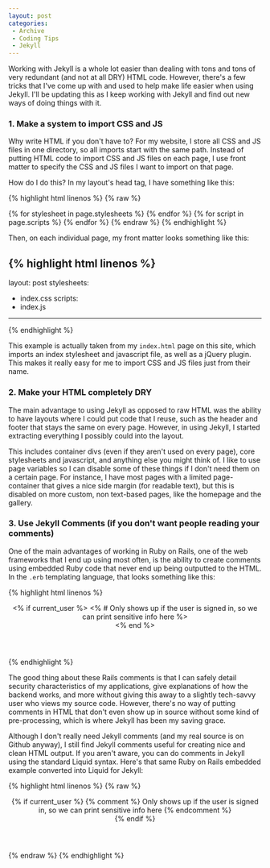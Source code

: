 ```yaml
---
layout: post
categories:
 - Archive
 - Coding Tips
 - Jekyll
---
```


Working with Jekyll is a whole lot easier than dealing with tons and tons
of very redundant (and not at all DRY) HTML code. However, there's a few
tricks that I've come up with and used to help make life easier when using
Jekyll. I'll be updating this as I keep working with Jekyll and find out
new ways of doing things with it.

<h3 class="left-align">
	1. Make a system to import CSS and JS
</h3>

Why write HTML if you don't have to? For my website, I store all CSS and JS
files in one directory, so all imports start with the same path. Instead of
putting HTML code to import CSS and JS files on each page, I use front matter
to specify the CSS and JS files I want to import on that page.

How do I do this? In my layout's head tag, I have something like this:

{% highlight html linenos %}
{% raw %}
<html lang="en">
	<head>
	{% for stylesheet in page.stylesheets %}
		<link href="/css/{{  stylesheet }}" rel="stylesheet">
	{% endfor %}
	{% for script in page.scripts %}
		<script src="/js/{{ script }}"></script>
	{% endfor %}
	</head>
</html>
{% endraw %}
{% endhighlight %}

Then, on each individual page, my front matter looks something like this:

{% highlight html linenos %}
---
layout: post
stylesheets:
 - index.css
scripts:
 - index.js
---
{% endhighlight %}

This example is actually taken from my <code class="inline">index.html</code> page on this site,
which imports an index stylesheet and javascript file, as well as a jQuery
plugin. This makes it really easy for me to import CSS and JS files just
from their name.

<h3 class="left-align">
	2. Make your HTML completely DRY
</h3>

The main advantage to using Jekyll as opposed to raw HTML was the ability
to have layouts where I could put code that I reuse, such as the header and
footer that stays the same on every page. However, in using Jekyll, I started
extracting everything I possibly could into the layout.

This includes container divs (even if they aren't used on every page), core
stylesheets and javascript, and anything else you might think of. I like to
use page variables so I can disable some of these things if I don't need them
on a certain page. For instance, I have most pages with a limited page-container
that gives a nice side margin (for readable text), but this is disabled on more
custom, non text-based pages, like the homepage and the gallery.


<h3 class="left-align">
	3. Use Jekyll Comments <span class="no-bold">(if you don't want people
	reading your comments)</span>
</h3>

One of the main advantages of working in Ruby on Rails, one of the web frameworks
that I end up using most often, is the ability to create comments using embedded
Ruby code that never end up being outputted to the HTML. In the <code class="inline">.erb</code>
templating language, that looks something like this:

{% highlight html linenos %}
<header>
	<% if current_user %>
		<% # Only shows up if the user is signed in, so we can print sensitive info here %>
		<div class="user-details">
			<!-- Actual content -->
		</div>
	<% end %>
</header>
{% endhighlight %}

The good thing about these Rails comments is that I can safely detail security
characteristics of my applications, give explanations of how the backend works,
and more without giving this away to a slightly tech-savvy user who views my
source code. However, there's no way of putting comments in HTML that don't even
show up in source without some kind of pre-processing, which is where Jekyll has
been my saving grace.

Although I don't really need Jekyll comments (and my real source is on Github
anyway), I still find Jekyll comments useful for creating nice and clean HTML
output. If you aren't aware, you can do comments in Jekyll using the standard
Liquid syntax. Here's that same Ruby on Rails embedded example converted into
Liquid for Jekyll:

{% highlight html linenos %}
{% raw %}
<header>
	{% if current_user %}
		{% comment %}
			Only shows up if the user is signed in, so we can print sensitive info here
		{% endcomment %}
		<div class="user-details">
			<!-- Actual content -->
		</div>
	{% endif %}
</header>
{% endraw %}
{% endhighlight %}



